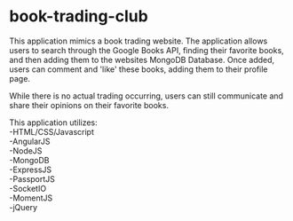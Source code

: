 # book-trading-club
This application mimics a book trading website.
The application allows users to search through the Google Books API, finding their favorite books, 
and then adding them to the websites MongoDB Database. Once added, users can comment and 'like' these books,
adding them to their profile page. 

While there is no actual trading occurring, users can still communicate and share their opinions on their favorite books.

This application utilizes:<br>
-HTML/CSS/Javascript<br>
-AngularJS<br>
-NodeJS<br>
-MongoDB<br>
-ExpressJS<br>
-PassportJS<br>
-SocketIO<br>
-MomentJS<br>
-jQuery

